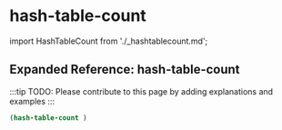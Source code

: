 # hash-table-count

import HashTableCount from './_hashtablecount.md';

<HashTableCount />

## Expanded Reference: hash-table-count

:::tip
TODO: Please contribute to this page by adding explanations and examples
:::

```lisp
(hash-table-count )
```

